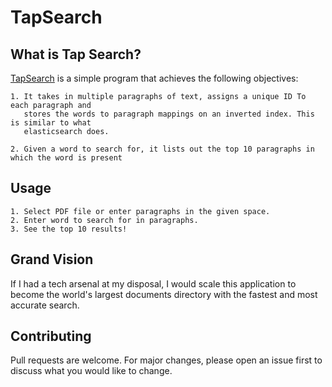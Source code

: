 # TapSearch



## What is Tap Search?

[TapSearch](http://tap-search-1.herokuapp.com/) is a simple program that achieves the following objectives:

```
1. It takes in multiple paragraphs of text, assigns a unique ID To each paragraph and
   stores the words to paragraph mappings on an inverted index. This is similar to what
   elasticsearch does.
   
2. Given a word to search for, it lists out the top 10 paragraphs in which the word is present
```

## Usage

```
1. Select PDF file or enter paragraphs in the given space.
2. Enter word to search for in paragraphs.
3. See the top 10 results!
```

## Grand Vision
If I had a tech arsenal at my disposal, I would scale this application to become the world's largest documents directory with the fastest and most accurate search.


## Contributing
Pull requests are welcome. For major changes, please open an issue first to discuss what you would like to change.

